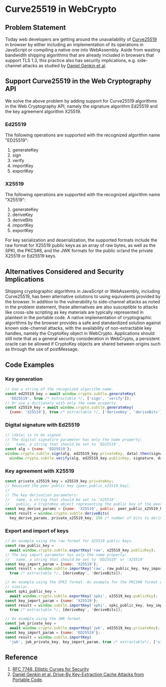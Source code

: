 # Curve25519 in WebCrypto

## Problem Statement

Today web developers are getting around the unavailability of
[Curve25519][rfc7748] in browser by either including an implementation of its
operations in JavaScript or compiling a native one into WebAssembly. Aside from
wasting bandwidth shipping algorithms that are already included in browsers that
support TLS 1.3, this practice also has security implications, e.g. side-channel
attacks as studied by [Daniel Genkin et al][key-extraction].

## Support Curve25519 in the Web Cryptography API

We solve the above problem by adding support for Curve25519 algorithms in the
Web Cryptography API, namely the signature algorithm Ed25519 and the key
agreement algorithm X25519.

### Ed25519

The following operations are supported with the recognized algorithm name
"ED25519":

1. generateKey
2. sign
3. verify
4. importKey
5. exportKey

### X25519

The following operations are supported with the recognized algorithm name
"X25519":

1. generateKey
2. deriveKey
3. deriveBits
4. importKey
5. exportKey

For key serialization and deserialization, the supported formats include the raw
format for X25519 public keys as an array of raw bytes, as well as the SPKI, the
PKCS#8, and the JWK formats for the public or/and the private X25519 or Ed25519
keys.

## Alternatives Considered and Security Implications

Shipping cryptographic algorithms in JavaScript or WebAssembly, including
Curve25519, has been alternative solutions to using equivalents provided by the
browser. In addition to the vulnerability to side-channel attacks as noted in
the problem statement, these alternatives are also susceptible to attacks like
cross-site scripting as key materials are typically represented in plaintext in
the portable code. A native implementation of cryptographic algorithms by the
browser provides a safe and standardized solution against known side-channel
attacks, with the availability of non-extractable key handles, namely the
CryptoKey object in WebCrypto. Applications should still note that as a
general security consideration in WebCrypto, a persistent oracle can be allowed
if CryptoKey objects are shared between origins such as through the use of
postMessage. 

## Code Examples

### Key generation


```js
// Use a string of the recognized algorithm name.
const ed25519_key = await window.crypto.subtle.generateKey(
  'ED25519', true /* extractable */, ['sign', 'verify']);
// Or use a dictionary with only the name property.
const x25519_key = await window.crypto.subtle.generateKey(
  {name: 'X25519'}, true /* extractable */, ['deriveKey', 'deriveBits']);
```

### Digital signature with Ed25519

```js
// |data| is to be signed.
// The digital signature parameter has only the name property:
//   name, a string that should be set to 'ED25519'.
const alg = {name: 'ED25519'};
window.crypto.subtle.sign(alg, ed25519_key.privateKey, data).then(signature =>
  window.crypto.subtle.verify(alg, ed25519_key.publicKey, signature, data))
```

### Key agreement with X25519
```js
const private_x25519_key = x25519_key.privateKey;
// Received the peer public key |peer_public_x25519_key|.
//
// The key derivation parameters:
//   name, a string that should be set to 'X25519'.
//   public, a CryptoKey object representing the public key of the peer. 
const key_derive_params = {name: 'X25519', public: peer_public_x25519_key};
const result = window.crypto.subtle.deriveBits(
  key_derive_params, private_x25519_key, 256 /* number of bits to derive */);
```

### Export and import of keys

```js
// An example using the raw format for X25519 public keys.
const raw_public_key =
  await window.crypto.subtle.exportKey('raw', x25519_key.publicKey);
// The key import parameter has only the name property:
//   name, a string that should be set to 'ED25519' or 'X25519'
const key_import_param = {name: 'X25519'};
const result = window.subtle.importKey('raw', raw_public_key, key_import_param,
  true /* extractable */, [deriveKey', 'deriveBits]);

// An example using the SPKI format. An example for the PKCS#8 format would be
// similar.
const spki_public_key =
  await window.crypto.subtle.exportKey('spki', x25519_key.publicKey);
const key_import_param = {name: 'X25519'};
const result = window.subtle.importKey('spki', spki_public_key, key_import_param,
  true /* extractable */, [deriveKey', 'deriveBits]);

// An example using the JWK format.
const jwk_private_key =
  await window.crypto.subtle.exportKey('jwk', ed25519_key.privateKey);
const key_import_param = {name: 'ED25519'};
const result = window.subtle.importKey(
  'jwk', jwk_private_key, key_import_param, true /* extractable*/, ['sign']);
```

## Reference

1. [RFC 7748, Elliptic Curves for Security][rfc7748]
2. [Daniel Genkin et al, Drive-By Key-Extraction Cache Attacks from Portable
Code][key-extraction].


[rfc7748]: https://tools.ietf.org/html/rfc7748
[key-extraction]: https://www.cs.tau.ac.il/~tromer/drivebycache/
